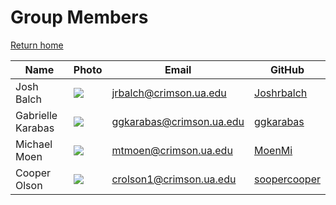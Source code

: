 # Group Members

[Return home](https://cs495-bowfin.github.io/marketing/)

| Name | Photo | Email | GitHub |
| - | - | - | - |
| Josh Balch | ![](/photos/josh.png) | jrbalch@crimson.ua.edu | [Joshrbalch](https://github.com/Joshrbalch) |
| Gabrielle Karabas | ![](/photos/gigi.png) | ggkarabas@crimson.ua.edu | [ggkarabas](https://github.com/ggkarabas) |
| Michael Moen | ![](/photos/michael.png) | mtmoen@crimson.ua.edu | [MoenMi](https://github.com/MoenMi) |
| Cooper Olson | ![](/photos/cooper.png) | crolson1@crimson.ua.edu | [soopercooper](https://github.com/soopercooper) |
